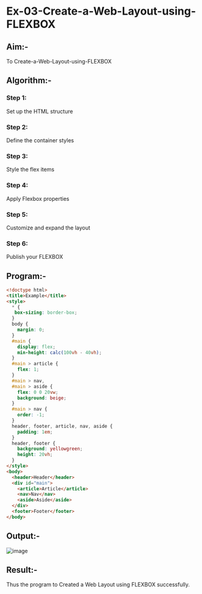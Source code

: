# Ex-03-Create-a-Web-Layout-using-FLEXBOX
## Aim:-
To Create-a-Web-Layout-using-FLEXBOX
## Algorithm:-
### Step 1:
Set up the HTML structure
### Step 2:
Define the container styles
### Step 3:
Style the flex items
### Step 4:
Apply Flexbox properties
### Step 5:
Customize and expand the layout
### Step 6:
Publish your FLEXBOX
## Program:-
```html
<!doctype html>
<title>Example</title>
<style>
  * {
   box-sizing: border-box; 
  }
  body {
    margin: 0;
  }
  #main {
    display: flex;
    min-height: calc(100vh - 40vh);
  }
  #main > article {
    flex: 1;
  }
  #main > nav, 
  #main > aside {
    flex: 0 0 20vw;
    background: beige;
  }
  #main > nav {
    order: -1;
  }
  header, footer, article, nav, aside {
    padding: 1em;
  }
  header, footer {
    background: yellowgreen;
    height: 20vh;
  }
</style>
<body>
  <header>Header</header>
  <div id="main">
    <article>Article</article>
    <nav>Nav</nav>
    <aside>Aside</aside>
  </div>
  <footer>Footer</footer>
</body>
```
## Output:-
![image](https://github.com/Kirupanandhan/Create-a-Web-Layout-using-FLEXBOX/assets/94386222/53a3a7e4-5e65-45f7-b416-2a174cba9185)
## Result:-

Thus the program to Created a Web Layout using FLEXBOX successfully.

